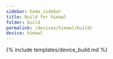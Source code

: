 ```yaml
---
sidebar: home_sidebar
title: Build for himawl
folder: build
permalink: /devices/himawl/build/
device: himawl
---
```

{% include templates/device_build.md %}
